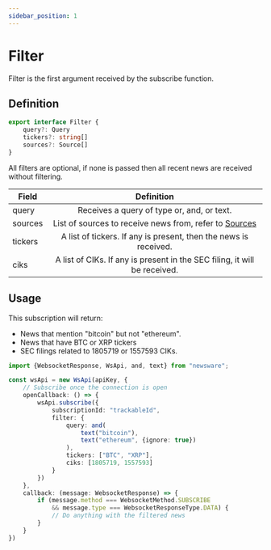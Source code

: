 ```yaml
---
sidebar_position: 1
---
```


# Filter

Filter is the first argument received by the subscribe function.

## Definition

```typescript
export interface Filter {
    query?: Query
    tickers?: string[]
    sources?: Source[]
}
```

All filters are optional, if none is passed then all recent news are received without filtering.

| Field   |                                Definition                                 |
|---------|:-------------------------------------------------------------------------:|
| query   |                Receives a query of type or, and, or text.                 |
| sources |    List of sources to receive news from, refer to [Sources](./sources)    |
| tickers |     A list of tickers. If any is present, then the news is received.      |
| ciks    | A list of CIKs. If any is present in the SEC filing, it will be received. |

## Usage

This subscription will return:
* News that mention "bitcoin" but not "ethereum".
* News that have BTC or XRP tickers
* SEC filings related to 1805719 or 1557593 CIKs.

````typescript
import {WebsocketResponse, WsApi, and, text} from "newsware";

const wsApi = new WsApi(apiKey, {
    // Subscribe once the connection is open
    openCallback: () => {
        wsApi.subscribe({
            subscriptionId: "trackableId",
            filter: {
                query: and(
                    text("bitcoin"),
                    text("ethereum", {ignore: true})
                ),
                tickers: ["BTC", "XRP"],
                ciks: [1805719, 1557593]
            }
        })
    },
    callback: (message: WebsocketResponse) => {
        if (message.method === WebsocketMethod.SUBSCRIBE
            && message.type === WebsocketResponseType.DATA) {
            // Do anything with the filtered news
        }
    }
})
````
